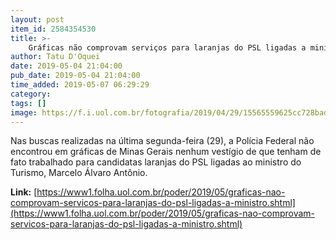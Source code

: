 ```yaml
---
layout: post
item_id: 2584354530
title: >-
    Gráficas não comprovam serviços para laranjas do PSL ligadas a ministro
author: Tatu D'Oquei
date: 2019-05-04 21:04:00
pub_date: 2019-05-04 21:04:00
time_added: 2019-05-07 06:29:29
category: 
tags: []
image: https://f.i.uol.com.br/fotografia/2019/04/29/15565559625cc728bad500b_1556555962_3x2_xl.jpg
---
```


Nas buscas realizadas na última segunda-feira (29), a Polícia Federal não encontrou em gráficas de Minas Gerais nenhum vestígio de que tenham de fato trabalhado para candidatas laranjas do PSL ligadas ao ministro do Turismo, Marcelo Álvaro Antônio.

**Link:** [https://www1.folha.uol.com.br/poder/2019/05/graficas-nao-comprovam-servicos-para-laranjas-do-psl-ligadas-a-ministro.shtml](https://www1.folha.uol.com.br/poder/2019/05/graficas-nao-comprovam-servicos-para-laranjas-do-psl-ligadas-a-ministro.shtml)

